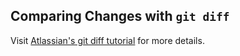## Comparing Changes with `git diff`

Visit [Atlassian's git diff tutorial](https://www.atlassian.com/git/tutorials/saving-changes/git-diff) for more details.

